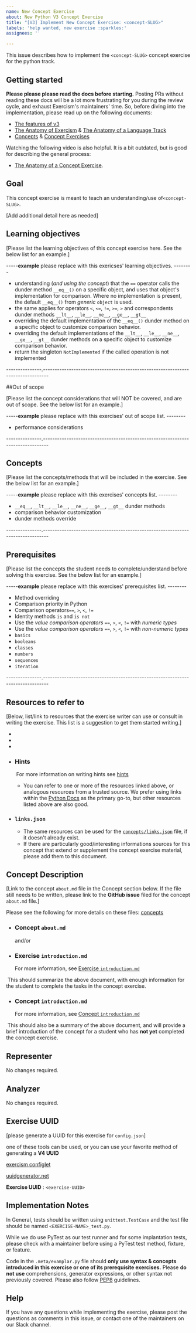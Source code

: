 ```yaml
---
name: New Concept Exercise
about: New Python V3 Concept Exercise
title: "[V3] Implement New Concept Exercise: <concept-SLUG>"
labels: 'help wanted, new exercise :sparkles:'
assignees: ''

---
```


This issue describes how to implement the `<concept-SLUG>` concept exercise for the python track.



## Getting started

**Please please please read the docs before starting.** Posting PRs without reading these docs will be a lot more frustrating for you during the review cycle, and exhaust Exercism's maintainers' time. So, before diving into the implementation, please read up on the following documents:

- [The features of v3](https://github.com/exercism/docs/tree/main/product)
- [The Anatomy of Exercism](https://github.com/exercism/docs/tree/main/anatomy) & [The Anatomy of a Language Track](https://github.com/exercism/docs/tree/main/anatomy/tracks)
- [Concepts](https://github.com/exercism/docs/blob/main/anatomy/tracks/concepts.md) & [Concept Exercises](https://github.com/exercism/docs/blob/main/anatomy/tracks/concept-exercises.md)



Watching the following video is also helpful. It is a bit outdated, but is good for describing the general process:

- [The Anatomy of a Concept Exercise](https://www.youtube.com/watch?v=gkbBqd7hPrA).



## Goal

This concept exercise is meant to teach an understanding/use of`<concept-SLUG>`.  

[Add additional detail here as needed]



## Learning objectives

[Please list the learning objectives of this concept exercise here.  See the below list for an example.]



-----**example** please replace with this exericses' learning objectives. --------

- understanding (_and using the concept_) that the `==` operator calls the dunder method `__eq__()` on a specific object, and uses that object's implementation for comparison.  Where no implementation is present, the default `__eq__()` from _generic_ `object` is used.
- the same applies for operators `<`, `<=`, `!=`, `>=`, `>` and correspondents dunder methods `__lt__`, `__le__`, `__ne__`, `__ge__`, `__gt__`
- overriding the default implementation of the `__eq__()` dunder method on a specific object to customize comparison behavior.
- overriding the default implementations of the `__lt__`, `__le__`, `__ne__`, `__ge__`, `__gt__` dunder methods on a specific object to customize comparison behavior.
- return the singleton `NotImplemented` if the called operation is not implemented  

---------------.--------------------------------------------------------------------------------



##Out of scope

[Please list the concept considerations that will NOT be covered, and are out of scope.  See the below list for an example.]



-----**example** please replace with this exercises' out of scope list. --------

- performance considerations

---------------.--------------------------------------------------------------------------------



## Concepts

[Please list the concepts/methods that will  be included in the exercise.  See the below list for an example.]



-----**example** please replace with this exercises' concepts list. --------

- `__eq__`, `__lt__`, `__le__`, `__ne__`, `__ge__`, `__gt__` dunder methods
- comparison behavior customization
- dunder methods override

---------------.--------------------------------------------------------------------------------



## Prerequisites

[Please list the concepts the student needs to complete/understand before solving this exercise.  See the below list for an example.]



-----**example** please replace with this exercises' prerequisites list. --------

- Method overriding
- Comparison priority in Python
- Comparison operators`==`, `>`, `<`, `!=`
- Identity methods `is` and `is not`
- Use the _value comparison operators_ `==`, `>`, `<`, `!=` with _numeric types_
- Use the _value comparison operators_ `==`, `>`, `<`, `!=` with _non-numeric types_
- `basics`
- `booleans`
- `classes`
- `numbers`
- `sequences`
- `iteration`

---------------.--------------------------------------------------------------------------------



## Resources to refer to

[Below, list/link to resources that the exercise writer can use or consult in writing the exercise.  This list is a suggestion to get them started writing.]



*  
*  
* 



* ### Hints

  ​	For more information on writing hints see [hints](https://github.com/exercism/docs/blob/main/anatomy/tracks/concept-exercises.md#file-docshintsmd) 

  * You can refer to one or more of the resources linked above, or analogous resources from a trusted source.  We prefer using links within the  [Python Docs](https://docs.python.org/3/) as the primary go-to, but other resources listed above are also good.

    

* ### `links.json`

  *  The same resources can be used for the [ `concepts/links.json`](https://github.com/exercism/docs/blob/main/anatomy/tracks/concepts.md#file-linksjson)  file, if it doesn't already exist.
  *  If there are particularly good/interesting informations sources for this concept that extend or supplement the concept exercise material, please add them to this document.



## Concept Description

[Link to the concept `about.md` file in the Concept section below.  If the file still needs to be written, please link to the **GitHub issue** filed for the concept `about.md` file.]



Please see the following for more details on these files:  [concepts](https://github.com/exercism/docs/blob/main/anatomy/tracks/concepts.md#file-linksjson)

* ### Concept `about.md`

  [<concept-SLUG>]() and/or [<GitHub issue link>]()

* ### Exercise `introduction.md`

  For more information, see [Exercise `introduction.md`](https://github.com/exercism/docs/blob/main/anatomy/tracks/concept-exercises.md#file-docsintroductionmd)

​           This should summarize  the above document, with  enough information for the student to complete the tasks in the concept exercise.

* ### Concept `introduction.md`

  For more information, see [Concept `introduction.md`](https://github.com/exercism/docs/blob/main/anatomy/tracks/concepts.md#file-introductionmd)

​         This should also be a summary of the above document, and will provide a brief introduction of the concept for a student who has **not yet** completed the concept exercise.



## Representer

No changes required.



## Analyzer

No changes required.



## Exercise UUID

[please generate a UUID for this exercise for `config.json`]

one of these tools can be used, or you can use your favorite method of generating a **V4 UUID**

[exercism configlet](https://github.com/exercism/configlet)

[uuidgenerator.net](https://www.uuidgenerator.net/version4)



**Exercise UUID** : `<exercise-UUID>`



## Implementation Notes

In General, tests should be written using `unittest.TestCase` and the test file should be named `<EXERCISE-NAME>_test.py`.

While we do use PyTest as our test runner and for some implantation tests, please check with a maintainer before using  a PyTest test method, fixture,  or feature.

Code in the `.meta/examplar.py` file should **only use syntax & concepts introduced in this exercise or one of its prerequisite exercises.** 
Please **do not use** comprehensions, generator expressions, or other syntax not previously covered.  Please also follow [PEP8](https://www.python.org/dev/peps/pep-0008/) guidelines.



## Help

If you have any questions while implementing the exercise, please post the questions as comments in this issue, or contact one of the maintainers on our Slack channel.
